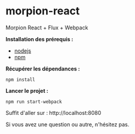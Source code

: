 # morpion-react

Morpion React + Flux + Webpack

**Installation des prérequis :**

- [nodejs](https://nodejs.org/en/)
- [npm](https://www.npmjs.com/)

**Récupérer les dépendances :**

```
npm install
```

**Lancer le projet :**

```
npm run start-webpack
```

Suffit d'aller sur : http://localhost:8080

Si vous avez une question ou autre, n'hésitez pas.
